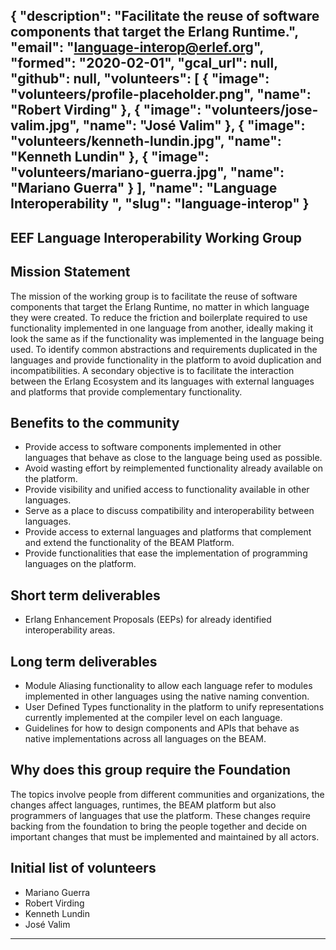 {
  "description": "Facilitate the reuse of software components that target the Erlang Runtime.",
  "email": "language-interop@erlef.org",
  "formed": "2020-02-01",
  "gcal_url": null,
  "github": null,
  "volunteers": [
    {
      "image": "volunteers/profile-placeholder.png",
      "name": "Robert Virding"
    },
    {
      "image": "volunteers/jose-valim.jpg",
      "name": "José Valim"
    },
    {
      "image": "volunteers/kenneth-lundin.jpg",
      "name": "Kenneth Lundin"
    },
    {
      "image": "volunteers/mariano-guerra.jpg",
      "name": "Mariano Guerra"
    }
  ],
  "name": "Language Interoperability ",
  "slug": "language-interop"
}
---
EEF Language Interoperability Working Group
---

## Mission Statement
The mission of the working group is to facilitate the reuse of software components that target the Erlang Runtime, no matter in which language they were created.
To reduce the friction and boilerplate required to use functionality implemented in one language from another, ideally making it look the same as if the functionality was implemented in the language being used.
To identify common abstractions and requirements duplicated in the languages and provide functionality in the platform to avoid duplication and incompatibilities.
A secondary objective is to facilitate the interaction between the Erlang Ecosystem and its languages with external languages and platforms that provide complementary functionality.

## Benefits to the community
- Provide access to software components implemented in other languages that behave as close to the language being used as possible.
- Avoid wasting effort by reimplemented functionality already available on the platform.
- Provide visibility and unified access to functionality available in other languages.
- Serve as a place to discuss compatibility and interoperability between languages.
- Provide access to external languages and platforms that complement and extend the
functionality of the BEAM Platform.
- Provide functionalities that ease the implementation of programming languages on the
platform.

## Short term deliverables
- Erlang Enhancement Proposals (EEPs) for already identified interoperability areas.

## Long term deliverables
- Module Aliasing functionality to allow each language refer to modules implemented in other languages using the native naming convention.
- User Defined Types functionality in the platform to unify representations currently implemented at the compiler level on each language.
- Guidelines for how to design components and APIs that behave as native implementations across all languages on the BEAM.

## Why does this group require the Foundation
The topics involve people from different communities and organizations, the changes affect languages, runtimes, the BEAM platform but also programmers of languages that use the platform.
These changes require backing from the foundation to bring the people together and decide on important changes that must be implemented and maintained by all actors.

## Initial list of volunteers
- Mariano Guerra
- Robert Virding
- Kenneth Lundin
- José Valim

-------

